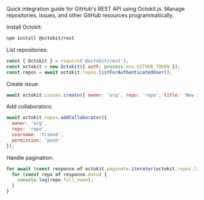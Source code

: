 Quick integration guide for GitHub's REST API using Octokit.js. Manage repositories, issues, and other GitHub resources programmatically.

Install Octokit:

```bash
npm install @octokit/rest
```

List repositories:

```javascript
const { Octokit } = require('@octokit/rest');
const octokit = new Octokit({ auth: process.env.GITHUB_TOKEN });
const repos = await octokit.repos.listForAuthenticatedUser();
```

Create issue:

```javascript
await octokit.issues.create({ owner: 'org', repo: 'repo', title: 'New issue' });
```

Add collaborators:

```javascript
await octokit.repos.addCollaborator({
  owner: 'org',
  repo: 'repo',
  username: 'friend',
  permission: 'push'
});
```

Handle pagination:

```javascript
for await (const response of octokit.paginate.iterator(octokit.repos.listForAuthenticatedUser)) {
  for (const repo of response.data) {
    console.log(repo.full_name);
  }
}
```
